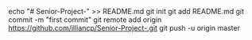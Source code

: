 echo "# Senior-Project-" >> README.md
git init
git add README.md
git commit -m "first commit"
git remote add origin https://github.com/illiancp/Senior-Project-.git
git push -u origin master
